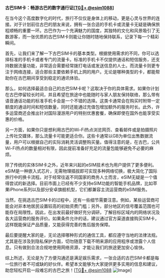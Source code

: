 **古巴SIM卡：畅游古巴的数字通行证[[TG💪+ @esim1088](https://t.me/s/esim1088)]**

在当今这个高度数字化的时代，旅行不仅仅是身体上的移动，更是心灵与世界的连接。对于计划前往古巴的朋友来说，拥有一张合适的手机卡或流量卡无疑是确保旅程顺畅的重要一环。古巴作为一个充满魅力的国度，其独特的文化和风景吸引了无数游客，而一张优质的古巴SIM卡则能让你随时随地保持联系，记录下每一个精彩瞬间。

首先，让我们来了解一下古巴SIM卡的基本类型。根据使用需求的不同，你可以选择标准的手机卡或者专门的流量卡。标准的手机卡不仅提供通话和短信服务，还支持数据流量功能，非常适合需要经常拨打电话或发送信息的人士。而流量卡则更专注于网络连接，适合那些主要依赖手机上网的用户。无论是哪种类型的卡，都能帮助你在古巴期间享受到稳定的通讯体验。

那么，如何选择最适合自己的古巴SIM卡呢？这取决于你的具体需求。如果你计划在古巴停留较长时间，并且希望在旅途中也能随时与家人朋友保持联络，那么带有语音通话功能的标准手机卡会是一个不错的选择。这类卡通常会在购买时附带一定额度的通话时间和短信数量，同时还能通过充值包增加额外的服务时长。此外，许多运营商还会推出针对国际漫游用户的特别优惠套餐，确保即使在国外也能享受实惠的价格。

另一方面，如果你只是想利用古巴的Wi-Fi热点浏览网页、查看邮件或是拍摄照片上传社交媒体，那么流量卡可能更适合你。这些卡通常以GB为单位出售数据流量，用户可以根据自己的实际消耗灵活调整购买量。值得注意的是，在古巴，公共Wi-Fi热点的数量相对有限，因此提前准备好充足的流量包能够避免不必要的麻烦。

除了传统的实体SIM卡之外，近年来兴起的eSIM技术也为用户提供了更多便利。eSIM是一种嵌入式芯片，无需物理插拔即可实现多种网络切换，极大简化了国际旅行中的换卡流程。对于经常往返不同国家的商务人士而言，eSIM无疑是一个值得尝试的新选择。目前市面上已经有不少支持eSIM功能的智能手机品牌，比如苹果iPhone系列以及部分安卓旗舰机型，它们都兼容主流运营商的eSIM服务。

当然，在挑选古巴SIM卡的过程中，还有一些细节需要注意。例如，某些运营商可能会对非本地居民设置较高的初始资费门槛；另外，部分地区的信号覆盖范围也可能存在局限性。因此，在出发前最好做好充分调研，了解目标区域内的网络状况及各大运营商的服务评价。如果条件允许的话，建议通过官方渠道直接购买SIM卡，这样既能保证产品质量，又能获得完善的售后服务保障。

最后要提醒大家的是，无论选择哪种形式的通信工具，都应遵守当地的法律法规。尤其是在涉及到隐私保护方面，切勿随意下载不明来源的应用程序或泄露个人信息。只有做到合法合规地使用网络资源，才能让我们的旅途更加安心愉快。

综上所述，无论是为了方便沟通还是满足娱乐需求，一张合适的古巴SIM卡都是每一位旅行者不可或缺的好伙伴。希望本文能够为大家提供更多实用的信息和建议，助您轻松开启一段难忘的古巴之旅！[[TG💪+ @esim1088](https://t.me/s/esim1088) ![Image](https://i.postimg.cc/4NQfJmqS/Snipaste-2025-05-13-00-14-12.png)]